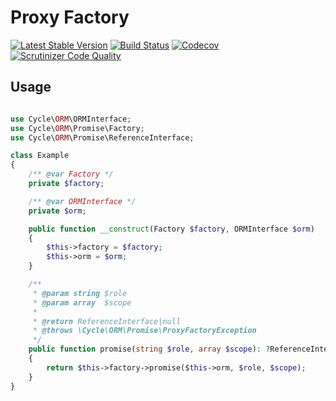 # Proxy Factory
[![Latest Stable Version](https://poser.pugx.org/cycle/proxy-factory/version)](https://packagist.org/packages/cycle/proxy-factory)
[![Build Status](https://travis-ci.org/cycle/proxy-factory.svg?branch=master)](https://travis-ci.org/cycle/proxy-factory)
[![Codecov](https://codecov.io/gh/cycle/proxy-factory/branch/master/graph/badge.svg)](https://codecov.io/gh/cycle/proxy-factory/)
[![Scrutinizer Code Quality](https://scrutinizer-ci.com/g/cycle/proxy-factory/badges/quality-score.png)](https://scrutinizer-ci.com/g/cycle/proxy-factory/)


## Usage
```php

use Cycle\ORM\ORMInterface;
use Cycle\ORM\Promise\Factory;
use Cycle\ORM\Promise\ReferenceInterface;

class Example
{
    /** @var Factory */
    private $factory;

    /** @var ORMInterface */
    private $orm;

    public function __construct(Factory $factory, ORMInterface $orm)
    {
        $this->factory = $factory;
        $this->orm = $orm;
    }

    /**
     * @param string $role
     * @param array  $scope
     *
     * @return ReferenceInterface|null
     * @throws \Cycle\ORM\Promise\ProxyFactoryException
     */
    public function promise(string $role, array $scope): ?ReferenceInterface
    {
        return $this->factory->promise($this->orm, $role, $scope);
    }
}
```